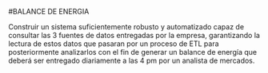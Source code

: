 #BALANCE DE ENERGIA

Construir un sistema suficientemente robusto y automatizado capaz de consultar las 3 fuentes de datos entregadas por la empresa, garantizando la lectura de estos datos 
que pasaran por un proceso de ETL para posteriormente analizarlos con el fin de generar un balance de energía que deberá ser entregado diariamente a las 4 pm por un analista de mercados.

